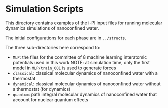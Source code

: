 # Simulation Scripts

This directory contains examples of the i-PI input files for running molecular dynamics simulations of nanoconfined water.

The initial configurations for each phase are in `../structs`.

The three sub-directories here correspond to:

- `MLP`: the files for the committee of 8 machine learning interatomic potentials used in this work
  NOTE: at simulation time, only the first model in `MLP/train_001` is used to generate forces
- `classical`: classical molecular dynamics of nanoconfined water with a thermostat
- `dynamical`: classical molecular dynamics of nanoconfined water without a thermostat (for dynamics)
- `quantum`: path integral molecular dynamics of nanoconfined water that account for nuclear quantum effects


